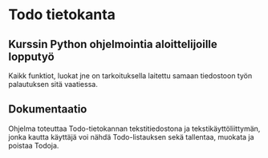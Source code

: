 # Todo tietokanta

## Kurssin Python ohjelmointia aloittelijoille lopputyö

Kaikk funktiot, luokat jne on tarkoituksella laitettu samaan tiedostoon työn palautuksen sitä vaatiessa.

## Dokumentaatio

Ohjelma toteuttaa Todo-tietokannan tekstitiedostona ja tekstikäyttöliittymän, jonka kautta käyttäjä voi nähdä Todo-listauksen sekä tallentaa, muokata ja poistaa Todoja. 

